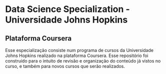 # Data Science Specialization - Universidade Johns Hopkins
## Plataforma Coursera

Esse especialização consiste num programa de cursos da Universidade Johns Hopkins realizado na plataforma Coursera. Esse repositório foi construído para o intuito de revisão e organização do conteúdo já vistos no curso, e também para novos cursos que serão realizados.
